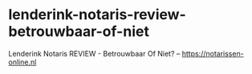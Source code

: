 # lenderink-notaris-review-betrouwbaar-of-niet
Lenderink Notaris REVIEW - Betrouwbaar Of Niet? – https://notarissen-online.nl
